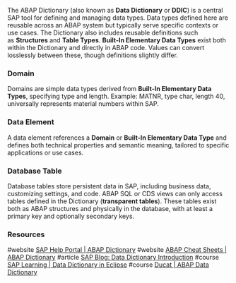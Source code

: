 The ABAP Dictionary (also known as **Data Dictionary** or **DDIC**) is a central SAP tool for defining and managing data types. Data types defined here are reusable across an ABAP system but typically serve specific contexts or use cases. The Dictionary also includes reusable definitions such as **Structures** and **Table Types**.
**Built-In Elementary Data Types** exist both within the Dictionary and directly in ABAP code. Values can convert losslessly between these, though definitions slightly differ.

### Domain
Domains are simple data types derived from **Built-In Elementary Data Types**, specifying type and length. Example: MATNR, type char, length 40, universally represents material numbers within SAP.

### Data Element
A data element references a **Domain** or **Built-In Elementary Data Type** and defines both technical properties and semantic meaning, tailored to specific applications or use cases.

### Database Table
Database tables store persistent data in SAP, including business data, customizing settings, and code. ABAP SQL or CDS views can only access tables defined in the Dictionary (**transparent tables**). These tables exist both as ABAP structures and physically in the database, with at least a primary key and optionally secondary keys.

### Resources
#website [SAP Help Portal | ABAP Dictionary](https://help.sap.com/docs/ABAP_PLATFORM_NEW/ec1c9c8191b74de98feb94001a95dd76/cf21ea0b446011d189700000e8322d00.html?locale=en-US&version=LATEST)
#website [ABAP Cheat Sheets | ABAP Dictionary](https://github.com/SAP-samples/abap-cheat-sheets/blob/main/26_ABAP_Dictionary.md)
#article [SAP Blog: Data Dictionary Introduction](https://community.sap.com/t5/application-development-and-automation-blog-posts/getting-started-with-abap-data-dictionary-introduction/ba-p/13521855)
#course  [SAP Learning | Data Dictionary in Eclipse](https://developers.sap.com/tutorials/abap-dev-learn-ddic..html)
#course [Ducat | ABAP Data Dictionary](https://tutorials.ducatindia.com/sap-abap/sap-data-dictionary)